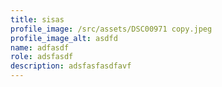 ```yaml
---
title: sisas
profile_image: /src/assets/DSC00971 copy.jpeg
profile_image_alt: asdfd
name: adfasdf
role: adsfasdf
description: adsfasfasdfavf
---
```

